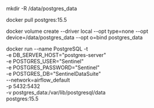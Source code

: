 

mkdir -R /data/postgres_data

docker pull postgres:15.5

docker volume create --driver local --opt type=none --opt device=/data/postgres_data --opt o=bind postgres_data

docker run --name PostgreSQL -t \
      -e DB_SERVER_HOST="postgres-server" \
      -e POSTGRES_USER="Sentinel" \
      -e POSTGRES_PASSWORD="Sentinel" \
      -e POSTGRES_DB="SentinelDataSuite" \
      --network=airflow_default \
      -p 5432:5432 \
      -v postgres_data:/var/lib/postgresql/data \
	  postgres:15.5